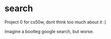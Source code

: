 # search

Project 0 for cs50w, dont think too much about it :)

Imagine a bootleg google search, but worse.